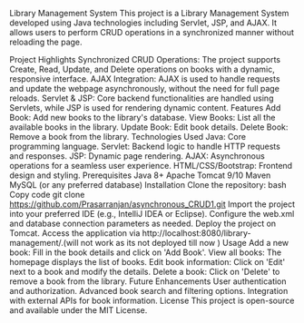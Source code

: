 Library Management System
This project is a Library Management System developed using Java technologies including Servlet, JSP, and AJAX. It allows users to perform CRUD operations in a synchronized manner without reloading the page.

Project Highlights
Synchronized CRUD Operations: The project supports Create, Read, Update, and Delete operations on books with a dynamic, responsive interface.
AJAX Integration: AJAX is used to handle requests and update the webpage asynchronously, without the need for full page reloads.
Servlet & JSP: Core backend functionalities are handled using Servlets, while JSP is used for rendering dynamic content.
Features
Add Book: Add new books to the library's database.
View Books: List all the available books in the library.
Update Book: Edit book details.
Delete Book: Remove a book from the library.
Technologies Used
Java: Core programming language.
Servlet: Backend logic to handle HTTP requests and responses.
JSP: Dynamic page rendering.
AJAX: Asynchronous operations for a seamless user experience.
HTML/CSS/Bootstrap: Frontend design and styling.
Prerequisites
Java 8+
Apache Tomcat 9/10
Maven
MySQL (or any preferred database)
Installation
Clone the repository:
bash
Copy code
git clone https://github.com/Prasarranjan/asynchronous_CRUD1.git
Import the project into your preferred IDE (e.g., IntelliJ IDEA or Eclipse).
Configure the web.xml and database connection parameters as needed.
Deploy the project on Tomcat.
Access the application via http://localhost:8080/library-management/.(will not work as its not deployed till now )
Usage
Add a new book: Fill in the book details and click on 'Add Book'.
View all books: The homepage displays the list of books.
Edit book information: Click on 'Edit' next to a book and modify the details.
Delete a book: Click on 'Delete' to remove a book from the library.
Future Enhancements
User authentication and authorization.
Advanced book search and filtering options.
Integration with external APIs for book information.
License
This project is open-source and available under the MIT License.

